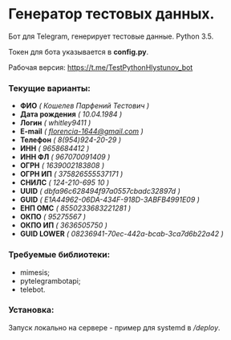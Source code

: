 # Генератор тестовых данных. 

Бот для Telegram, генерирует тестовые данные. Python 3.5.

Токен для бота указывается в **config.py**.

Рабочая версия: https://t.me/TestPythonHlystunov_bot

### Текущие варианты:

  - **ФИО** _( Кошелев Парфений Тестович )_
  - **Дата рождения** _( 10.04.1984 )_
  - **Логин** _( whitley9411 )_
  - **E-mail** _( florencia-1644@gmail.com )_
  - **Телефон** _( 8(954)924-20-29 )_
  - **ИНН** _( 9658684412 )_
  - **ИНН ФЛ** _( 967070091409 )_
  - **ОГРН** _( 1639002183808 )_
  - **ОГРН ИП** _( 375826555537171 )_
  - **СНИЛС** _( 124-210-695 10 )_
  - **UUID** _( dbfa96c628494f97a0557cbadc32897d )_
  - **GUID** _( E1A44962-06DA-434F-918D-3ABFB4991E09 )_
  - **ЕНП ОМС** _( 8550233683221281 )_
  - **ОКПО** _( 95275567 )_
  - **ОКПО ИП** _( 3636505750 )_
  - **GUID LOWER** _( 08236941-70ec-442a-bcab-3ca7d6b22a42 )_

### Требуемые библиотеки:

  - mimesis;
  - pytelegrambotapi;
  - telebot.

### Установка:

Запуск локально на сервере - пример для systemd в _/deploy_.
